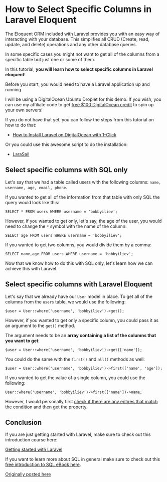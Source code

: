 # How to Select Specific Columns in Laravel Eloquent

The Eloquent ORM included with Laravel provides you with an easy way of interacting with your database. This simplifies all CRUD (Create, read, update, and delete) operations and any other database queries.

In some specific cases you might not want to get all of the columns from a specific table but just one or some of them.

In this tutorial, **you will learn how to select specific columns in Laravel eloquent**!

Before you start, you would need to have a Laravel application up and running.

I will be using a DigitalOcean Ubuntu Droplet for this demo. If you wish, you can use my affiliate code to get [free $100 DigitalOcean credit](https://m.do.co/c/2a9bba940f39) to spin up your own servers!

If you do not have that yet, you can follow the steps from this tutorial on how to do that:

* [How to Install Laravel on DigitalOcean with 1-Click](https://devdojo.com/bobbyiliev/how-to-install-laravel-on-digitalocean-with-1-click)

Or you could use this awesome script to do the installation:

* [LaraSail](https://devdojo.com/episode/laravel-on-digital-ocean-with-larasail)

## Select specific columns with SQL only

Let's say that we had a table called users with the following columns: `name, username, age, email, phone`.

If you wanted to get all of the information from that table with only SQL the query would look like this:

```
SELECT * FROM users WHERE username = 'bobbyiliev';
```

However, if you wanted to get only, let's say, the age of the user, you would need to change the `*` symbol with the name of the column:

```
SELECT age FROM users WHERE username = 'bobbyiliev';
```

If you wanted to get two columns, you would divide them by a comma:

```
SELECT name,age FROM users WHERE username = 'bobbyiliev';
```

Now that we know how to do this with SQL only, let's learn how we can achieve this with Laravel.

## Select specific columns with Laravel Eloquent

Let's say that we already have our `User` model in place. To get all of the columns from the `users` table, we would use the following:

```
$user = User::where('username', 'bobbyiliev')->get();
```

However, if you wanted to get only a specific column, you could pass it as an argument to the `get()` method. 

The argument needs to be an **array containing a list of the columns that you want to get**:

```
$user = User::where('username', 'bobbyiliev')->get(['name']);
```

You could do the same with the `first()` and `all()` methods as well:

```
$user = User::where('username', 'bobbyiliev')->first(['name', 'age']);
```

If you wanted to get the value of a single column, you could use the following:

```
User::where('username', 'bobbyiliev')->first(['name'])->name;
```

However, I would personally first [check if there are any entires that match the condition](https://devdojo.com/bobbyiliev/how-to-check-if-a-record-exists-with-laravel-eloquent) and then get the property.

## Conclusion

If you are just getting started with Laravel, make sure to check out this introduction course here:

[Getting started with Laravel](https://devdojo.com/course/laravel-7-basics)

If you want to learn more about SQL in general make sure to check out this [free introduction to SQL eBook here](https://github.com/bobbyiliev/introduction-to-sql).

[Originally posted here](https://devdojo.com/bobbyiliev/how-to-select-specific-columns-in-laravel-eloquent)